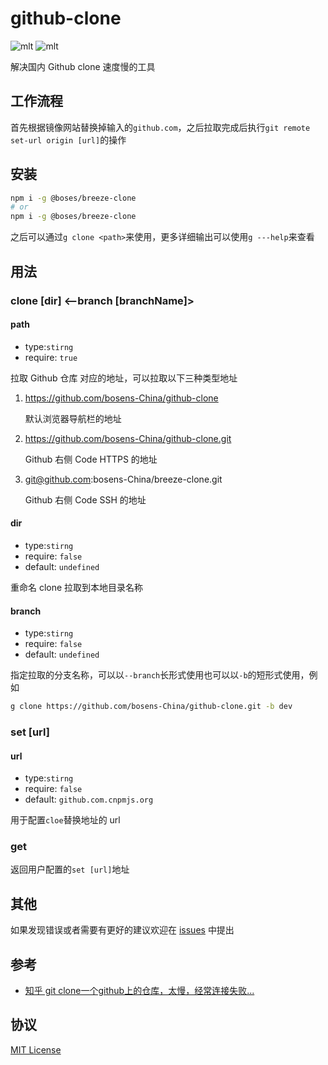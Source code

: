 # github-clone

![mlt](https://img.shields.io/badge/License-MIT-brightgreen) ![mlt](https://img.shields.io/badge/npm-1.0.0-brightgreen)

解决国内 Github clone 速度慢的工具

## 工作流程

首先根据镜像网站替换掉输入的`github.com`，之后拉取完成后执行`git remote set-url origin [url]`的操作

## 安装

```sh
npm i -g @boses/breeze-clone
# or
npm i -g @boses/breeze-clone
```

之后可以通过`g clone <path>`来使用，更多详细输出可以使用`g ---help`来查看

## 用法

### clone <path> [dir] <--branch [branchName]>

#### path

- type:`stirng`
- require: `true`

拉取 Github 仓库 对应的地址，可以拉取以下三种类型地址

1. https://github.com/bosens-China/github-clone

   默认浏览器导航栏的地址

2. https://github.com/bosens-China/github-clone.git

   Github 右侧 Code HTTPS 的地址

3. git@github.com:bosens-China/breeze-clone.git

   Github 右侧 Code SSH 的地址

#### dir

- type:`stirng`
- require: `false`
- default: `undefined`

重命名 clone 拉取到本地目录名称

#### branch

- type:`stirng`
- require: `false`
- default: `undefined`

指定拉取的分支名称，可以以`--branch`长形式使用也可以以`-b`的短形式使用，例如

```sh
g clone https://github.com/bosens-China/github-clone.git -b dev
```

### set [url]

#### url

- type:`stirng`
- require: `false`
- default: `github.com.cnpmjs.org`

用于配置`cloe`替换地址的 url

### get

返回用户配置的`set [url]`地址

## 其他

如果发现错误或者需要有更好的建议欢迎在 [issues](https://github.com/bosens-China/github-clone) 中提出

## 参考
- [知乎 git clone一个github上的仓库，太慢，经常连接失败...](https://www.zhihu.com/question/27159393/answer/1117219745)
## 协议

[MIT License](/License)
